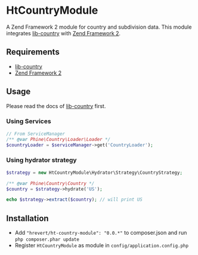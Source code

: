 HtCountryModule
===============

A Zend Framework 2 module for country and subdivision data. This module integrates [lib-country](https://github.com/phine/lib-country) with [Zend Framework 2](https://github.com/zendframework/zf2).

## Requirements
* [lib-country](https://github.com/phine/lib-country)
* [Zend Framework 2](https://github.com/zendframework/zf2)

## Usage
Please read the docs of [lib-country](https://github.com/phine/lib-country) first.
### Using Services
```php
// From ServiceManager
/** @var Phine\Country\Loader\Loader */
$countryLoader = $serviceManager->get('CountryLoader');
```

### Using hydrator strategy
```php
$strategy = new HtCountryModule\Hydrator\Strategy\CountryStrategy;

/** @var Phine\Country\Country */
$country = $strategy->hydrate('US');

echo $strategy->extract($country); // will print US
```

## Installation
* Add `"hrevert/ht-country-module": "0.0.*"` to composer.json and run `php composer.phar update`
* Register `HtCountryModule` as module in `config/application.config.php`
